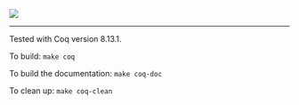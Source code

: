 <img src="https://github.com/acondolu/nf/actions/workflows/workflow.yml/badge.svg?branch=CPP22">

---

Tested with Coq version 8.13.1.

To build: `make coq`

To build the documentation: `make coq-doc`

To clean up: `make coq-clean`